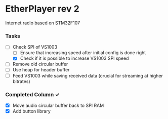 # EtherPlayer rev 2
Internet radio based on STM32F107

### Tasks
- [ ] Check SPI of VS1003
  - [ ] Ensure that increasing speed after initial config is done right
  - [x] Check if it is possible to increase VS1003 SPI speed
- [ ] Remove old circular buffer
- [ ] Use heap for header buffer
- [ ] Feed VS1003 while saving received data (crucial for streaming at higher bitrates)
  
### Completed Column ✓
- [x] Move audio circular buffer back to SPI RAM
- [x] Add button library
